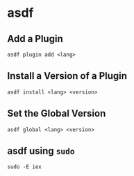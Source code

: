 # asdf

## Add a Plugin

```shell
asdf plugin add <lang>
```

## Install a Version of a Plugin

```shell
asdf install <lang> <version>
```

## Set the Global Version

```shell
asdf global <lang> <version>
```

## asdf using `sudo`

```shell
sudo -E iex
```
